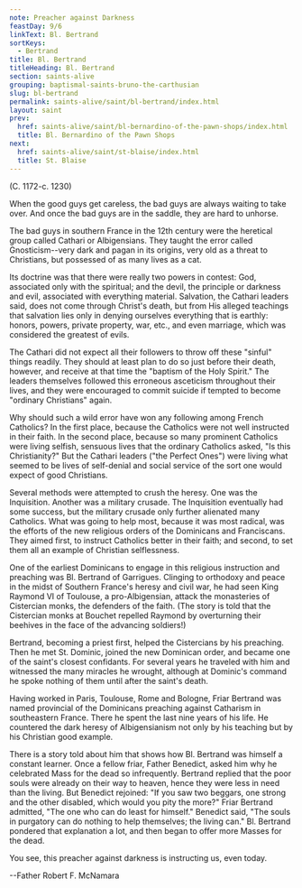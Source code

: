 ```yaml
---
note: Preacher against Darkness
feastDay: 9/6
linkText: Bl. Bertrand
sortKeys:
  - Bertrand
title: Bl. Bertrand
titleHeading: Bl. Bertrand
section: saints-alive
grouping: baptismal-saints-bruno-the-carthusian
slug: bl-bertrand
permalink: saints-alive/saint/bl-bertrand/index.html
layout: saint
prev:
  href: saints-alive/saint/bl-bernardino-of-the-pawn-shops/index.html
  title: Bl. Bernardino of the Pawn Shops
next:
  href: saints-alive/saint/st-blaise/index.html
  title: St. Blaise
---
```

(C. 1172-c. 1230)

When the good guys get careless, the bad guys are always waiting to take over. And once the bad guys are in the saddle, they are hard to unhorse.

The bad guys in southern France in the 12th century were the heretical group called Cathari or Albigensians. They taught the error called Gnosticism--very dark and pagan in its origins, very old as a threat to Christians, but possessed of as many lives as a cat.

Its doctrine was that there were really two powers in contest: God, associated only with the spiritual; and the devil, the principle or darkness and evil, associated with everything material. Salvation, the Cathari leaders said, does not come through Christ's death, but from His alleged teachings that salvation lies only in denying ourselves everything that is earthly: honors, powers, private property, war, etc., and even marriage, which was considered the greatest of evils.

The Cathari did not expect all their followers to throw off these "sinful" things readily. They should at least plan to do so just before their death, however, and receive at that time the "baptism of the Holy Spirit." The leaders themselves followed this erroneous asceticism throughout their lives, and they were encouraged to commit suicide if tempted to become "ordinary Christians" again.

Why should such a wild error have won any following among French Catholics? In the first place, because the Catholics were not well instructed in their faith. In the second place, because so many prominent Catholics were living selfish, sensuous lives that the ordinary Catholics asked, "Is this Christianity?" But the Cathari leaders ("the Perfect Ones") were living what seemed to be lives of self-denial and social service of the sort one would expect of good Christians.

Several methods were attempted to crush the heresy. One was the Inquisition. Another was a military crusade. The Inquisition eventually had some success, but the military crusade only further alienated many Catholics. What was going to help most, because it was most radical, was the efforts of the new religious orders of the Dominicans and Franciscans. They aimed first, to instruct Catholics better in their faith; and second, to set them all an example of Christian selflessness.

One of the earliest Dominicans to engage in this religious instruction and preaching was Bl. Bertrand of Garrigues. Clinging to orthodoxy and peace in the midst of Southern France's heresy and civil war, he had seen King Raymond VI of Toulouse, a pro-Albigensian, attack the monasteries of Cistercian monks, the defenders of the faith. (The story is told that the Cistercian monks at Bouchet repelled Raymond by overturning their beehives in the face of the advancing soldiers!)

Bertrand, becoming a priest first, helped the Cistercians by his preaching. Then he met St. Dominic, joined the new Dominican order, and became one of the saint's closest confidants. For several years he traveled with him and witnessed the many miracles he wrought, although at Dominic's command he spoke nothing of them until after the saint's death.

Having worked in Paris, Toulouse, Rome and Bologne, Friar Bertrand was named provincial of the Dominicans preaching against Catharism in southeastern France. There he spent the last nine years of his life. He countered the dark heresy of Albigensianism not only by his teaching but by his Christian good example.

There is a story told about him that shows how Bl. Bertrand was himself a constant learner. Once a fellow friar, Father Benedict, asked him why he celebrated Mass for the dead so infrequently. Bertrand replied that the poor souls were already on their way to heaven, hence they were less in need than the living. But Benedict rejoined: "If you saw two beggars, one strong and the other disabled, which would you pity the more?" Friar Bertrand admitted, "The one who can do least for himself." Benedict said, "The souls in purgatory can do nothing to help themselves; the living can." Bl. Bertrand pondered that explanation a lot, and then began to offer more Masses for the dead.

You see, this preacher against darkness is instructing us, even today.

\--Father Robert F. McNamara